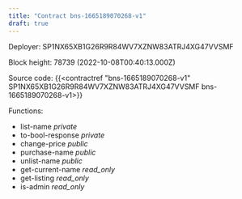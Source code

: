 ```yaml
---
title: "Contract bns-1665189070268-v1"
draft: true
---
```

Deployer: SP1NX65XB1G26R9R84WV7XZNW83ATRJ4XG47VVSMF


 



Block height: 78739 (2022-10-08T00:40:13.000Z)

Source code: {{<contractref "bns-1665189070268-v1" SP1NX65XB1G26R9R84WV7XZNW83ATRJ4XG47VVSMF bns-1665189070268-v1>}}

Functions:

* list-name _private_
* to-bool-response _private_
* change-price _public_
* purchase-name _public_
* unlist-name _public_
* get-current-name _read_only_
* get-listing _read_only_
* is-admin _read_only_
